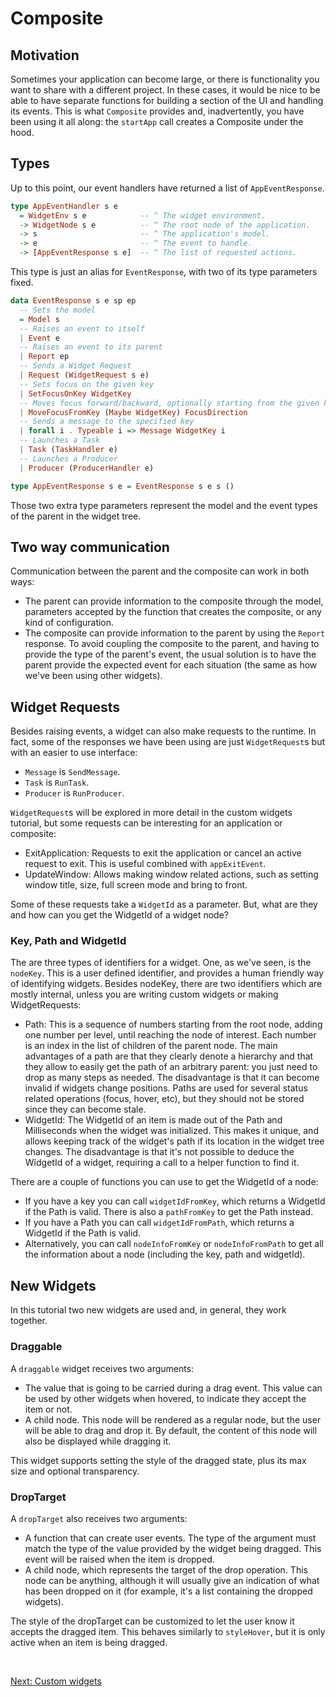# Composite

## Motivation

Sometimes your application can become large, or there is functionality you want
to share with a different project. In these cases, it would be nice to be able
to have separate functions for building a section of the UI and handling its
events. This is what `Composite` provides and, inadvertently, you have been
using it all along: the `startApp` call creates a Composite under the hood.

## Types

Up to this point, our event handlers have returned a list of `AppEventResponse`.

```haskell
type AppEventHandler s e
  = WidgetEnv s e            -- ^ The widget environment.
  -> WidgetNode s e          -- ^ The root node of the application.
  -> s                       -- ^ The application's model.
  -> e                       -- ^ The event to handle.
  -> [AppEventResponse s e]  -- ^ The list of requested actions.
```

This type is just an alias for `EventResponse`, with two of its type parameters
fixed.

```haskell
data EventResponse s e sp ep
  -- Sets the model
  = Model s
  -- Raises an event to itself
  | Event e
  -- Raises an event to its parent
  | Report ep
  -- Sends a Widget Request
  | Request (WidgetRequest s e)
  -- Sets focus on the given key
  | SetFocusOnKey WidgetKey
  -- Moves focus forward/backward, optionally starting from the given key.
  | MoveFocusFromKey (Maybe WidgetKey) FocusDirection
  -- Sends a message to the specified key
  | forall i . Typeable i => Message WidgetKey i
  -- Launches a Task
  | Task (TaskHandler e)
  -- Launches a Producer
  | Producer (ProducerHandler e)

type AppEventResponse s e = EventResponse s e s ()
```

Those two extra type parameters represent the model and the event types of the
parent in the widget tree.

## Two way communication

Communication between the parent and the composite can work in both ways:

- The parent can provide information to the composite through the model,
  parameters accepted by the function that creates the composite, or any kind of
  configuration.
- The composite can provide information to the parent by using the `Report`
  response. To avoid coupling the composite to the parent, and having to provide
  the type of the parent's event, the usual solution is to have the parent
  provide the expected event for each situation (the same as how we've been
  using other widgets).

## Widget Requests

Besides raising events, a widget can also make requests to the runtime. In fact,
some of the responses we have been using are just `WidgetRequest`s but with an
easier to use interface:

- `Message` is `SendMessage`.
- `Task` is `RunTask`.
- `Producer` is `RunProducer`.

`WidgetRequest`s will be explored in more detail in the custom widgets tutorial,
but some requests can be interesting for an application or composite:

- ExitApplication: Requests to exit the application or cancel an active request
  to exit. This is useful combined with `appExitEvent`.
- UpdateWindow: Allows making window related actions, such as setting window
  title, size, full screen mode and bring to front.

Some of these requests take a `WidgetId` as a parameter. But, what are they and
how can you get the WidgetId of a widget node?

### Key, Path and WidgetId

The are three types of identifiers for a widget. One, as we've seen, is the
`nodeKey`. This is a user defined identifier, and provides a human friendly way
of identifying widgets. Besides nodeKey, there are two identifiers which are
mostly internal, unless you are writing custom widgets or making WidgetRequests:

- Path: This is a sequence of numbers starting from the root node, adding one
  number per level, until reaching the node of interest. Each number is an index
  in the list of children of the parent node. The main advantages of a path are
  that they clearly denote a hierarchy and that they allow to easily get the
  path of an arbitrary parent: you just need to drop as many steps as needed.
  The disadvantage is that it can become invalid if widgets change positions.
  Paths are used for several status related operations (focus, hover, etc), but
  they should not be stored since they can become stale.
- WidgetId: The WidgetId of an item is made out of the Path and Milliseconds
  when the widget was initialized. This makes it unique, and allows keeping
  track of the widget's path if its location in the widget tree changes. The
  disadvantage is that it's not possible to deduce the WidgetId of a widget,
  requiring a call to a helper function to find it.

There are a couple of functions you can use to get the WidgetId of a node:

- If you have a key you can call `widgetIdFromKey`, which returns a WidgetId if
  the Path is valid. There is also a `pathFromKey` to get the Path instead.
- If you have a Path you can call `widgetIdFromPath`, which returns a WidgetId
  if the Path is valid.
- Alternatively, you can call `nodeInfoFromKey` or `nodeInfoFromPath` to get all
  the information about a node (including the key, path and widgetId).

## New Widgets

In this tutorial two new widgets are used and, in general, they work together.

### Draggable

A `draggable` widget receives two arguments:

- The value that is going to be carried during a drag event. This value can be
  used by other widgets when hovered, to indicate they accept the item or not.
- A child node. This node will be rendered as a regular node, but the user will
  be able to drag and drop it. By default, the content of this node will also be
  displayed while dragging it.

This widget supports setting the style of the dragged state, plus its max size
and optional transparency.

### DropTarget

A `dropTarget` also receives two arguments:

- A function that can create user events. The type of the argument must match
  the type of the value provided by the widget being dragged. This event will be
  raised when the item is dropped.
- A child node, which represents the target of the drop operation. This node can
  be anything, although it will usually give an indication of what has been
  dropped on it (for example, it's a list containing the dropped widgets).

The style of the dropTarget can be customized to let the user know it accepts
the dragged item. This behaves similarly to `styleHover`, but it is only active
when an item is being dragged.

<br/>

[Next: Custom widgets](07-custom-widgets.md)

